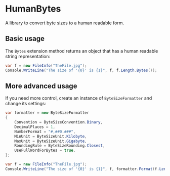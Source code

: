 HumanBytes
==========

A library to convert byte sizes to a human readable form.

Basic usage
-----------

The `Bytes` extension method returns an object that has a human readable string representation:

```csharp
var f = new FileInfo("TheFile.jpg");
Console.WriteLine("The size of '{0}' is {1}", f, f.Length.Bytes());
```

More advanced usage
-------------------

If you need more control, create an instance of `ByteSizeFormatter` and change its settings:

```csharp
var formatter = new ByteSizeFormatter
{
    Convention = ByteSizeConvention.Binary,
    DecimalPlaces = 1,
    NumberFormat = "#,##0.###",
    MinUnit = ByteSizeUnit.Kilobyte,
    MaxUnit = ByteSizeUnit.Gigabyte,
    RoundingRule = ByteSizeRounding.Closest,
    UseFullWordForBytes = true,
};

var f = new FileInfo("TheFile.jpg");
Console.WriteLine("The size of '{0}' is {1}", f, formatter.Format(f.Length));
```
